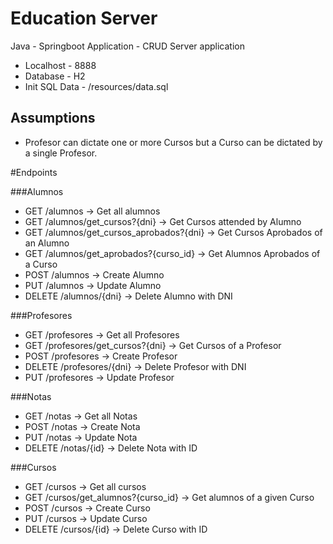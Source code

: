 # Education Server
Java - Springboot Application - CRUD Server application

 - Localhost - 8888
 - Database - H2
 - Init SQL Data - /resources/data.sql
 
## Assumptions
- Profesor can dictate one or more Cursos but a Curso can be dictated by a single Profesor.
 
#Endpoints

###Alumnos
- GET /alumnos -> Get all alumnos
- GET /alumnos/get_cursos?{dni} -> Get Cursos attended by Alumno
- GET /alumnos/get_cursos_aprobados?{dni} -> Get Cursos Aprobados of an Alumno
- GET /alumnos/get_aprobados?{curso_id} -> Get Alumnos Aprobados of a Curso
- POST /alumnos -> Create Alumno
- PUT /alumnos -> Update Alumno
- DELETE /alumnos/{dni} -> Delete Alumno with DNI

###Profesores
- GET /profesores -> Get all Profesores
- GET /profesores/get_cursos?{dni} -> Get Cursos of a Profesor
- POST /profesores -> Create Profesor
- DELETE /profesores/{dni} -> Delete Profesor with DNI
- PUT /profesores -> Update Profesor

###Notas
- GET /notas -> Get all Notas
- POST /notas -> Create Nota
- PUT /notas -> Update Nota
- DELETE /notas/{id} -> Delete Nota with ID

###Cursos
- GET /cursos -> Get all cursos
- GET /cursos/get_alumnos?{curso_id} -> Get alumnos of a given Curso
- POST /cursos -> Create Curso
- PUT /cursos -> Update Curso
- DELETE /cursos/{id} -> Delete Curso with ID

